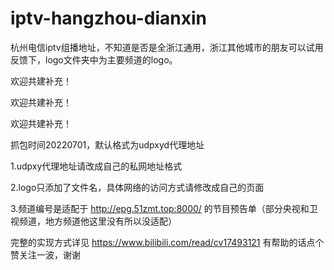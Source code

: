 # iptv-hangzhou-dianxin

杭州电信iptv组播地址，不知道是否是全浙江通用，浙江其他城市的朋友可以试用反馈下，logo文件夹中为主要频道的logo。

欢迎共建补充！

欢迎共建补充！

欢迎共建补充！


抓包时间20220701，默认格式为udpxyd代理地址

1.udpxy代理地址请改成自己的私网地址格式

2.logo只添加了文件名，具体网络的访问方式请修改成自己的页面

3.频道编号是适配于 http://epg.51zmt.top:8000/ 的节目预告单（部分央视和卫视频道，地方频道他这里没有所以没适配）


完整的实现方式详见 https://www.bilibili.com/read/cv17493121 有帮助的话点个赞关注一波，谢谢

